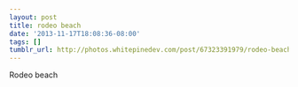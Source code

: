 ```yaml
---
layout: post
title: rodeo beach
date: '2013-11-17T18:08:36-08:00'
tags: []
tumblr_url: http://photos.whitepinedev.com/post/67323391979/rodeo-beach
---
```

Rodeo beach
